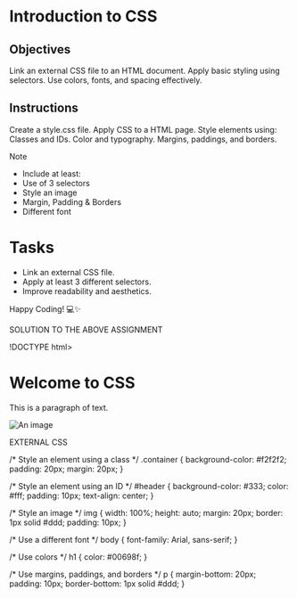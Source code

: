 # Introduction to CSS

## Objectives
Link an external CSS file to an HTML document.
Apply basic styling using selectors.
Use colors, fonts, and spacing effectively.

## Instructions

Create a style.css file.
Apply CSS to a HTML page.
Style elements using:
Classes and IDs.
Color and typography.
Margins, paddings, and borders.

>[!NOTE]
>  - Include at least:
>  - Use of 3 selectors
>  - Style an image
>  - Margin, Padding & Borders
>  - Different font

# Tasks
 - Link an external CSS file.
 - Apply at least 3 different selectors.
 - Improve readability and aesthetics.

Happy Coding! 💻✨


SOLUTION TO THE ABOVE ASSIGNMENT

!DOCTYPE html>
<html lang="en">
<head>
    <meta charset="UTF-8">
    <meta name="viewport" content="width=device-width, initial-scale=1.0">
    <link rel="stylesheet" type="text/css" href="felix.css">
    <title>basic css styles</title>
</head>

<body>
    
  <div id="header">
    <h1>Welcome to CSS</h1>
  </div>
  <div class="container">
    <p>This is a paragraph of text.</p>
    <img src="image.jpg" alt="An image">
  </div>
</body>
</html>



EXTERNAL CSS

/* Style an element using a class */
.container {
    background-color: #f2f2f2;
    padding: 20px;
    margin: 20px;
  }
  
  /* Style an element using an ID */
  #header {
    background-color: #333;
    color: #fff;
    padding: 10px;
    text-align: center;
  }
  
  /* Style an image */
  img {
    width: 100%;
    height: auto;
    margin: 20px;
    border: 1px solid #ddd;
    padding: 10px;
  }

  /* Use a different font */
body {
    font-family: Arial, sans-serif;
  }
  
  /* Use colors */
  h1 {
    color: #00698f;
  }
  
  /* Use margins, paddings, and borders */
  p {
    margin-bottom: 20px;
    padding: 10px;
    border-bottom: 1px solid #ddd;
  }
  

